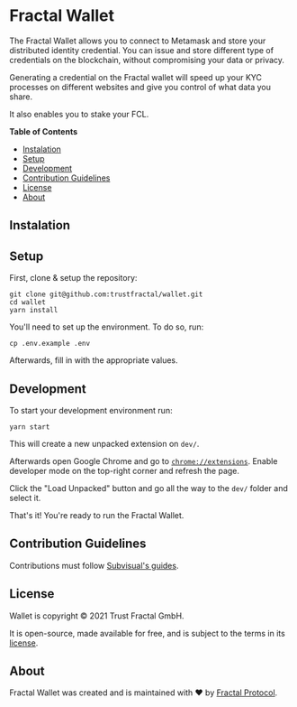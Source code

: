 # Fractal Wallet

The Fractal Wallet allows you to connect to Metamask and store your distributed
identity credential. You can issue and store different type of credentials on
the blockchain, without compromising your data or privacy.

Generating a credential on the Fractal wallet will speed up your KYC processes
on different websites and give you control of what data you share.

It also enables you to stake your FCL.

**Table of Contents**

- [Instalation](#instalation)
- [Setup](#setup)
- [Development](#development)
- [Contribution Guidelines](#contribution-guidelines)
- [License](#license)
- [About](#about)

## Instalation

## Setup

First, clone & setup the repository:

```
git clone git@github.com:trustfractal/wallet.git
cd wallet
yarn install
```

You'll need to set up the environment. To do so, run:

```
cp .env.example .env
```

Afterwards, fill in with the appropriate values.

## Development

To start your development environment run:

```
yarn start
```

This will create a new unpacked extension on `dev/`.

Afterwards open Google Chrome and go to
[`chrome://extensions`](chrome://extensions). Enable developer mode on the
top-right corner and refresh the page.

Click the "Load Unpacked" button and go all the way to the `dev/` folder and
select it.

That's it! You're ready to run the Fractal Wallet.

## Contribution Guidelines

Contributions must follow [Subvisual's guides](https://github.com/subvisual/guides).

## License

Wallet is copyright &copy; 2021 Trust Fractal GmbH.

It is open-source, made available for free, and is subject to the terms in its [license].

## About

Fractal Wallet was created and is maintained with :heart: by [Fractal Protocol][fractal].

[license]: ./LICENSE
[fractal]: https://protocol.fractal.id/
